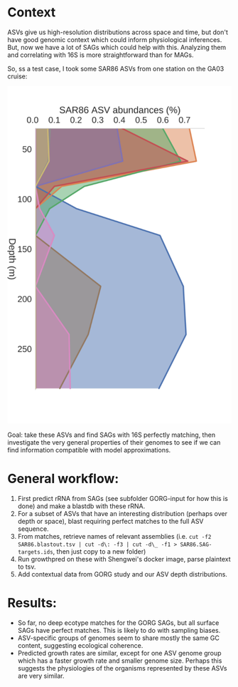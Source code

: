 # Context

ASVs give us high-resolution distributions across space and time, but don't have good genomic context which could inform physiological inferences. But, now we have a lot of SAGs which could help with this. Analyzing them and correlating with 16S is more straightforward than for MAGs.

So, ss a test case, I took some SAR86 ASVs from one station on the GA03 cruise:

![SAR86 ASV depth distributions at stn3 GA03 cruise track, GEOTRACES](https://github.com/jcmcnch/ASVtoSAG/blob/master/SAR86.svg)

Goal: take these ASVs and find SAGs with 16S perfectly matching, then investigate the very general properties of their genomes to see if we can find information compatible with model approximations.

# General workflow:

1. First predict rRNA from SAGs (see subfolder GORG-input for how this is done) and make a blastdb with these rRNA.
2. For a subset of ASVs that have an interesting distribution (perhaps over depth or space), blast requiring perfect matches to the full ASV sequence.
3. From matches, retrieve names of  relevant assemblies (i.e. `cut -f2 SAR86.blastout.tsv | cut -d\: -f3 | cut -d\_ -f1 > SAR86.SAG-targets.ids`, then just copy to a new folder)
4. Run growthpred on these with Shengwei's docker image, parse plaintext to tsv.
5. Add contextual data from GORG study and our ASV depth distributions.

# Results:

* So far, no deep ecotype matches for the GORG SAGs, but all surface SAGs have perfect matches. This is likely to do with sampling biases.
* ASV-specific groups of genomes seem to share mostly the same GC content, suggesting ecological coherence.
* Predicted growth rates are similar, except for one ASV genome group which has a faster growth rate and smaller genome size. Perhaps this suggests the physiologies of the organisms represented by these ASVs are very similar.
